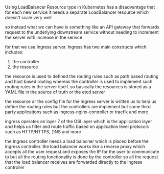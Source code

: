 Using LoadBalancer Resource type in Kubernetes has a disadvantage that for each new service it needs a separate LoadBalancer resource which doesn't scale very well 

so instead what we can have is something like an API gateway that forwards request to the underlying downstream service without needing to increment the server with increase in the service 

for that we use Ingress server. Ingress has two main constructs which includes:
1. the controller 
2. the resource

the resource is used to defined the routing rules such as path based routing and host based routing whereas the controller is used to implement such routing rules in the server itself. so basically the resources is stored as a YAML file in the source of truth or the etcd server

the resource or the config file for the ingress server is written us to help us define the routing rules but the controllers are implement but some third party applications such as ingress-nginx-controller or traefik and more

ingress operates on layer 7 of the OSI layer which is the application layer and helps us filter and route traffic based on application level protocols such as HTTP/HTTPS, DNS and more

the Ingress controller needs a load balacner which is placed before the ingress controller. the load balancer works like a reverse proxy which accepts all the user request and exposes the IP for the user to communicate to but all the routing functionality is done by the controller so all the request that the load balancer receives are forwarded directly to the ingress controller

